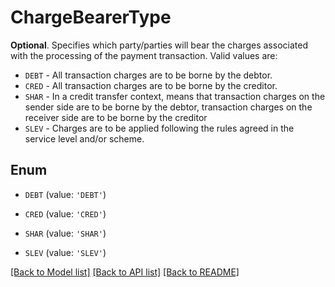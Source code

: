 # ChargeBearerType

__Optional__. Specifies which party/parties will bear the charges associated with the processing of the payment transaction. Valid values are:<ul><li>`DEBT` - All transaction charges are to be borne by the debtor.</li><li>`CRED` - All transaction charges are to be borne by the creditor.</li><li>`SHAR` - In a credit transfer context, means that transaction charges on the sender side are to be borne by the debtor, transaction charges on the receiver side are to be borne by the creditor</li><li>`SLEV` - Charges are to be applied following the rules agreed in the service level and/or scheme.</li></ul>

## Enum

* `DEBT` (value: `'DEBT'`)

* `CRED` (value: `'CRED'`)

* `SHAR` (value: `'SHAR'`)

* `SLEV` (value: `'SLEV'`)

[[Back to Model list]](../README.md#documentation-for-models) [[Back to API list]](../README.md#documentation-for-api-endpoints) [[Back to README]](../README.md)


